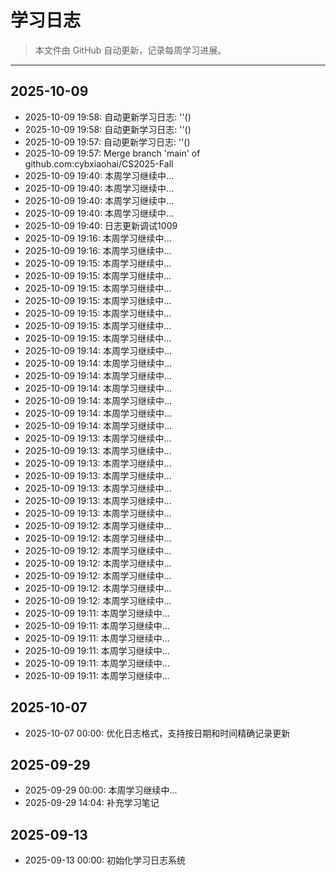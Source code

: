 # 学习日志

> 本文件由 GitHub 自动更新，记录每周学习进展。

---

## 2025-10-09
- 2025-10-09 19:58: 自动更新学习日志: ''()
- 2025-10-09 19:58: 自动更新学习日志: ''()
- 2025-10-09 19:57: 自动更新学习日志: ''()
- 2025-10-09 19:57: Merge branch 'main' of github.com:cybxiaohai/CS2025-Fall
- 2025-10-09 19:40: 本周学习继续中...
- 2025-10-09 19:40: 本周学习继续中...
- 2025-10-09 19:40: 本周学习继续中...
- 2025-10-09 19:40: 本周学习继续中...
- 2025-10-09 19:40: 日志更新调试1009
- 2025-10-09 19:16: 本周学习继续中...
- 2025-10-09 19:16: 本周学习继续中...
- 2025-10-09 19:15: 本周学习继续中...
- 2025-10-09 19:15: 本周学习继续中...
- 2025-10-09 19:15: 本周学习继续中...
- 2025-10-09 19:15: 本周学习继续中...
- 2025-10-09 19:15: 本周学习继续中...
- 2025-10-09 19:15: 本周学习继续中...
- 2025-10-09 19:15: 本周学习继续中...
- 2025-10-09 19:14: 本周学习继续中...
- 2025-10-09 19:14: 本周学习继续中...
- 2025-10-09 19:14: 本周学习继续中...
- 2025-10-09 19:14: 本周学习继续中...
- 2025-10-09 19:14: 本周学习继续中...
- 2025-10-09 19:14: 本周学习继续中...
- 2025-10-09 19:14: 本周学习继续中...
- 2025-10-09 19:13: 本周学习继续中...
- 2025-10-09 19:13: 本周学习继续中...
- 2025-10-09 19:13: 本周学习继续中...
- 2025-10-09 19:13: 本周学习继续中...
- 2025-10-09 19:13: 本周学习继续中...
- 2025-10-09 19:13: 本周学习继续中...
- 2025-10-09 19:13: 本周学习继续中...
- 2025-10-09 19:12: 本周学习继续中...
- 2025-10-09 19:12: 本周学习继续中...
- 2025-10-09 19:12: 本周学习继续中...
- 2025-10-09 19:12: 本周学习继续中...
- 2025-10-09 19:12: 本周学习继续中...
- 2025-10-09 19:12: 本周学习继续中...
- 2025-10-09 19:12: 本周学习继续中...
- 2025-10-09 19:11: 本周学习继续中...
- 2025-10-09 19:11: 本周学习继续中...
- 2025-10-09 19:11: 本周学习继续中...
- 2025-10-09 19:11: 本周学习继续中...
- 2025-10-09 19:11: 本周学习继续中...
- 2025-10-09 19:11: 本周学习继续中...

## 2025-10-07

- 2025-10-07 00:00: 优化日志格式，支持按日期和时间精确记录更新

## 2025-09-29

- 2025-09-29 00:00: 本周学习继续中...
- 2025-09-29 14:04: 补充学习笔记

## 2025-09-13

- 2025-09-13 00:00: 初始化学习日志系统
